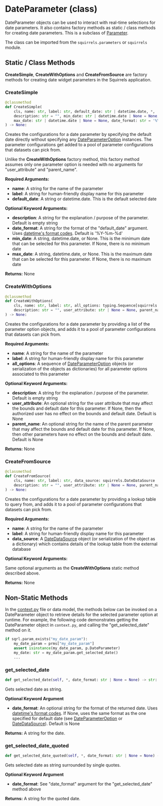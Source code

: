 # DateParameter (class)

DateParameter objects can be used to interact with real-time selections for date parameters. It also contains factory methods as static / class methods for creating date parameters. This is a subclass of [Parameter].

The class can be imported from the `squirrels.parameters` or `squirrels` module.

## Static / Class Methods

**CreateSimple**, **CreateWithOptions** and **CreateFromSource** are factory methods for creating date widget parameters in the Squirrels application.

### CreateSimple

```python
@classmethod
def CreateSimple(
    cls, name: str, label: str, default_date: str | datetime.date, *, 
    description: str = "", min_date: str | datetime.date | None = None, 
    max_date: str | datetime.date | None = None, date_format: str = '%Y-%m-%d'
) -> None:
```

Creates the configurations for a date parameter by specifying the default date directly without specifying any [DateParameterOption](../parameter_options/DateParameterOption) instances. The parameter configurations get added to a pool of parameter configurations that datasets can pick from.

Unlike the **CreateWithOptions** factory method, this factory method assumes only one parameter option is needed with no arguments for "user_attribute" and "parent_name".

**Required Arguments:**

- **name**: A string for the name of the parameter
- **label**: A string for human-friendly display name for this parameter
- **default_date**: A string or datetime.date. This is the default selected date

**Optional Keyword Arguments:**

- **description**: A string for the explanation / purpose of the parameter. Default is empty string
- **date_format**: A string for the format of the "default_date" argument. Uses [datetime's format codes](https://www.w3schools.com/python/gloss_python_date_format_codes.asp). Default is '%Y-%m-%d'
- **min_date**: A string, datetime.date, or None. This is the minimum date that can be selected for this parameter. If None, there is no minimum date
- **max_date**: A string, datetime.date, or None. This is the maximum date that can be selected for this parameter. If None, there is no maximum date

**Returns:** None

### CreateWithOptions

```python
@classmethod
def CreateWithOptions(
    cls, name: str, label: str, all_options: typing.Sequence[squirrels.DateParameterOption | dict], *, 
    description: str = "", user_attribute: str | None = None, parent_name: str | None = None
) -> None:
```

Creates the configurations for a date parameter by providing a list of the parameter option objects, and adds it to a pool of parameter configurations that datasets can pick from.

**Required Arguments:**

- **name**: A string for the name of the parameter
- **label**: A string for human-friendly display name for this parameter
- **all_options**: A sequence of [DateParameterOption](../parameter_options/DateParameterOption) objects (or serialization of the objects as dictionaries) for all parameter options associated to this parameter

**Optional Keyword Arguments:**

- **description**: A string for the explanation / purpose of the parameter. Default is empty string
- **user_attribute**: An optional string for the user attribute that may affect the bounds and default date for this parameter. If None, then the authorized user has no effect on the bounds and default date. Default is None
- **parent_name**: An optional string for the name of the parent parameter that may affect the bounds and default date for this parameter. If None, then other parameters have no effect on the bounds and default date. Default is None

**Returns:** None

### CreateFromSource

```python
@classmethod
def CreateFromSource(
    cls, name: str, label: str, data_source: squirrels.DateDataSource | dict, *, 
    description: str = "", user_attribute: str | None = None, parent_name: str | None = None
) -> None:
```

Creates the configurations for a date parameter by providing a lookup table to query from, and adds it to a pool of parameter configurations that datasets can pick from.

**Required Arguments:**

- **name**: A string for the name of the parameter
- **label**: A string for human-friendly display name for this parameter
- **data_source**: A [DateDataSource](../data_sources/DateDataSource) object (or serialization of the object as a dictionary) which contains details of the lookup table from the external database

**Optional Keyword Arguments:**

Same optional arguments as the **CreateWithOptions** static method described above.

**Returns:** None

## Non-Static Methods

In the [context.py](../../../docs/concepts/context) file or data model, the methods below can be invoked on a DateParameter object to retrieve details for the selected parameter option at runtime. For example, the following code demonstrates getting the DateParameter object in `context.py`, and calling the "get_selected_date" method on it.

```python
if sqrl.param_exists("my_date_param"):
    my_date_param = prms["my_date_param"]
    assert isinstance(my_date_param, p.DateParameter)
    my_date: str = my_date_param.get_selected_date()
    ...
```

### get_selected_date

```python
def get_selected_date(self, *, date_format: str | None = None) -> str:
```

Gets selected date as string.

**Optional Keyword Argument**

- **date_format**: An optional string for the format of the returned date. Uses [datetime's format codes](https://www.w3schools.com/python/gloss_python_date_format_codes.asp). If None, uses the same format as the one specified for default date (see [DateParameterOption](../parameter_options/DateParameterOption) or [DateDataSource](../data_sources/DateDataSource)). Default is None

**Returns:** A string for the date.

### get_selected_date_quoted

```python
def get_selected_date_quoted(self, *, date_format: str | None = None) -> str:
```

Gets selected date as string surrounded by single quotes.

**Optional Keyword Argument**

- **date_format**: See "date_format" argument for the "get_selected_date" method above

**Returns:** A string for the quoted date.


[Parameter]: ../types/Parameter